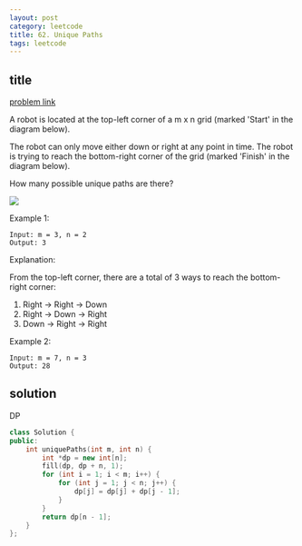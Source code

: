 ```yaml
---
layout: post
category: leetcode
title: 62. Unique Paths
tags: leetcode
---
```


## title
[problem link](https://leetcode.com/problems/unique-paths/description/)


A robot is located at the top-left corner of a m x n grid (marked 'Start' in the diagram below).

The robot can only move either down or right at any point in time. The robot is trying to reach the bottom-right corner of the grid (marked 'Finish' in the diagram below).

How many possible unique paths are there?

![](https://leetcode.com/static/images/problemset/robot_maze.png)

Example 1:
	
	Input: m = 3, n = 2
	Output: 3

Explanation:

From the top-left corner, there are a total of 3 ways to reach the bottom-right corner:

1. Right -> Right -> Down
2. Right -> Down -> Right
3. Down -> Right -> Right

Example 2:

	Input: m = 7, n = 3
	Output: 28

## solution
DP

```c++
class Solution {
public:
	int uniquePaths(int m, int n) {
		int *dp = new int[n];
		fill(dp, dp + n, 1);
		for (int i = 1; i < m; i++) {
			for (int j = 1; j < n; j++) {
				dp[j] = dp[j] + dp[j - 1];
			}
		}
		return dp[n - 1];
	}
};

```